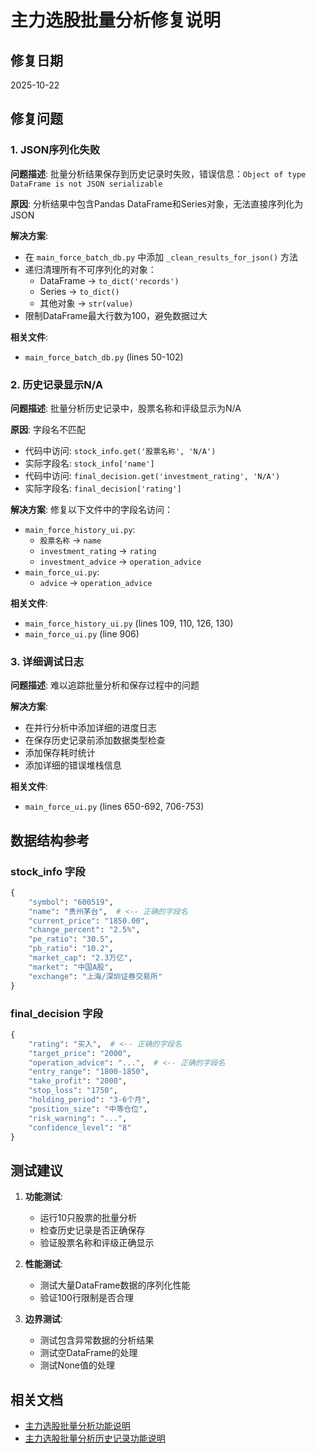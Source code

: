# 主力选股批量分析修复说明

## 修复日期
2025-10-22

## 修复问题

### 1. JSON序列化失败
**问题描述**: 批量分析结果保存到历史记录时失败，错误信息：`Object of type DataFrame is not JSON serializable`

**原因**: 分析结果中包含Pandas DataFrame和Series对象，无法直接序列化为JSON

**解决方案**:
- 在 `main_force_batch_db.py` 中添加 `_clean_results_for_json()` 方法
- 递归清理所有不可序列化的对象：
  - DataFrame → `to_dict('records')`
  - Series → `to_dict()`
  - 其他对象 → `str(value)`
- 限制DataFrame最大行数为100，避免数据过大

**相关文件**:
- `main_force_batch_db.py` (lines 50-102)

### 2. 历史记录显示N/A
**问题描述**: 批量分析历史记录中，股票名称和评级显示为N/A

**原因**: 字段名不匹配
- 代码中访问: `stock_info.get('股票名称', 'N/A')` 
- 实际字段名: `stock_info['name']`
- 代码中访问: `final_decision.get('investment_rating', 'N/A')`
- 实际字段名: `final_decision['rating']`

**解决方案**:
修复以下文件中的字段名访问：
- `main_force_history_ui.py`:
  - `股票名称` → `name`
  - `investment_rating` → `rating`
  - `investment_advice` → `operation_advice`
- `main_force_ui.py`:
  - `advice` → `operation_advice`

**相关文件**:
- `main_force_history_ui.py` (lines 109, 110, 126, 130)
- `main_force_ui.py` (line 906)

### 3. 详细调试日志
**问题描述**: 难以追踪批量分析和保存过程中的问题

**解决方案**:
- 在并行分析中添加详细的进度日志
- 在保存历史记录前添加数据类型检查
- 添加保存耗时统计
- 添加详细的错误堆栈信息

**相关文件**:
- `main_force_ui.py` (lines 650-692, 706-753)

## 数据结构参考

### stock_info 字段
```python
{
    "symbol": "600519",
    "name": "贵州茅台",  # <-- 正确的字段名
    "current_price": "1850.00",
    "change_percent": "2.5%",
    "pe_ratio": "30.5",
    "pb_ratio": "10.2",
    "market_cap": "2.3万亿",
    "market": "中国A股",
    "exchange": "上海/深圳证券交易所"
}
```

### final_decision 字段
```python
{
    "rating": "买入",  # <-- 正确的字段名
    "target_price": "2000",
    "operation_advice": "...",  # <-- 正确的字段名
    "entry_range": "1800-1850",
    "take_profit": "2000",
    "stop_loss": "1750",
    "holding_period": "3-6个月",
    "position_size": "中等仓位",
    "risk_warning": "...",
    "confidence_level": "8"
}
```

## 测试建议

1. **功能测试**:
   - 运行10只股票的批量分析
   - 检查历史记录是否正确保存
   - 验证股票名称和评级正确显示

2. **性能测试**:
   - 测试大量DataFrame数据的序列化性能
   - 验证100行限制是否合理

3. **边界测试**:
   - 测试包含异常数据的分析结果
   - 测试空DataFrame的处理
   - 测试None值的处理

## 相关文档
- [主力选股批量分析功能说明](./主力选股批量分析功能说明.md)
- [主力选股批量分析历史记录功能说明](./主力选股批量分析历史记录功能说明.md)

